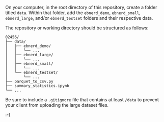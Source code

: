 On your computer, in the root directory of this repository, create a folder titled `data`. Within that folder, add the `ebnerd_demo`, `ebnerd_small`, `ebnerd_large`, and/or `ebnerd_testset` folders and their respective data.

The repository or working directory should be structured as follows:

```
02456/
├── data/
│   ├── ebnerd_demo/
│   │   └── ...
│   ├── ebnerd_large/
│   │   └── ...
│   ├── ebnerd_small/
│   │   └── ...
│   └── ebnerd_testset/
│       └── ...
├── parquet_to_csv.py
├── summary_statistics.ipynb
└── ...
```

Be sure to include a `.gitignore` file that contains at least `/data` to prevent your client from uploading the large dataset files.

:-)
